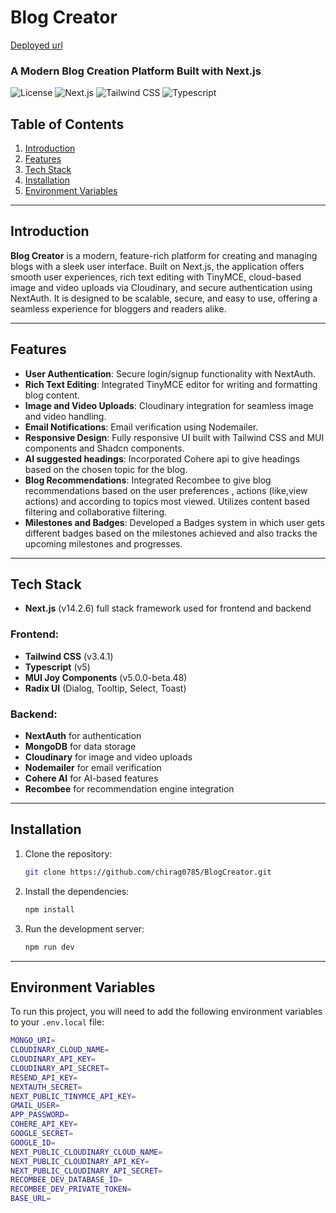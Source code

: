 # Blog Creator

[Deployed url](https://blog-creator-3gdz.vercel.app)

### A Modern Blog Creation Platform Built with Next.js

![License](https://img.shields.io/badge/license-MIT-blue.svg)
![Next.js](https://img.shields.io/badge/Next.js-14.2.6-black)
![Tailwind CSS](https://img.shields.io/badge/Tailwind%20CSS-3.4.1-blue)
![Typescript](https://img.shields.io/badge/Typescript-5.x-blue)

## Table of Contents
1. [Introduction](#introduction)
2. [Features](#features)
3. [Tech Stack](#tech-stack)
4. [Installation](#installation)
5. [Environment Variables](#environment-variables)

---

## Introduction

**Blog Creator** is a modern, feature-rich platform for creating and managing blogs with a sleek user interface. Built on Next.js, the application offers smooth user experiences, rich text editing with TinyMCE, cloud-based image and video uploads via Cloudinary, and secure authentication using NextAuth. It is designed to be scalable, secure, and easy to use, offering a seamless experience for bloggers and readers alike.

---

## Features

- **User Authentication**: Secure login/signup functionality with NextAuth.
- **Rich Text Editing**: Integrated TinyMCE editor for writing and formatting blog content.
- **Image and Video Uploads**: Cloudinary integration for seamless image and video handling.
- **Email Notifications**: Email verification using Nodemailer.
- **Responsive Design**: Fully responsive UI built with Tailwind CSS and MUI components and Shadcn components.
- **AI suggested headings**: Incorporated Cohere api to give headings based on the chosen topic for the blog.
- **Blog Recommendations**: Integrated Recombee to give blog recommendations based on the user preferences , actions (like,view actions) and according to topics most viewed. Utilizes content based filtering and collaborative filtering.
- **Milestones and Badges**: Developed a Badges system in which user gets different badges based on the milestones achieved and also tracks the upcoming milestones and progresses.

---

## Tech Stack

- **Next.js** (v14.2.6) full stack framework used for frontend and backend

### Frontend:
- **Tailwind CSS** (v3.4.1)
- **Typescript** (v5)
- **MUI Joy Components** (v5.0.0-beta.48)
- **Radix UI** (Dialog, Tooltip, Select, Toast)

### Backend:
- **NextAuth** for authentication
- **MongoDB** for data storage
- **Cloudinary** for image and video uploads
- **Nodemailer** for email verification
- **Cohere AI** for AI-based features
- **Recombee** for recommendation engine integration

---

## Installation

1. Clone the repository:

    ```bash
    git clone https://github.com/chirag0785/BlogCreator.git
    ```

2. Install the dependencies:

    ```bash
    npm install
    ```

3. Run the development server:

    ```bash
    npm run dev
    ```

---

## Environment Variables

To run this project, you will need to add the following environment variables to your `.env.local` file:

```bash
MONGO_URI=
CLOUDINARY_CLOUD_NAME=
CLOUDINARY_API_KEY=
CLOUDINARY_API_SECRET=
RESEND_API_KEY=
NEXTAUTH_SECRET=
NEXT_PUBLIC_TINYMCE_API_KEY=
GMAIL_USER=
APP_PASSWORD=
COHERE_API_KEY=
GOOGLE_SECRET=
GOOGLE_ID=
NEXT_PUBLIC_CLOUDINARY_CLOUD_NAME=
NEXT_PUBLIC_CLOUDINARY_API_KEY=
NEXT_PUBLIC_CLOUDINARY_API_SECRET=
RECOMBEE_DEV_DATABASE_ID=
RECOMBEE_DEV_PRIVATE_TOKEN=
BASE_URL=
